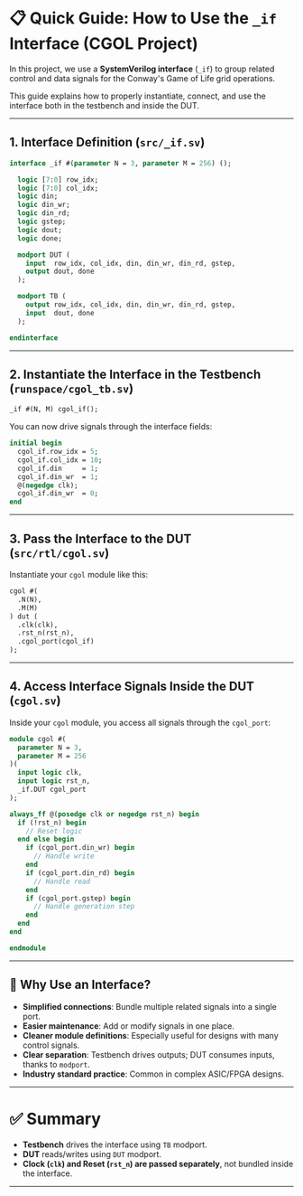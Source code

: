 # 📋 Quick Guide: How to Use the `_if` Interface (CGOL Project)

In this project, we use a **SystemVerilog interface** (`_if`) to group related control and data signals for the Conway's Game of Life grid operations.

This guide explains how to properly instantiate, connect, and use the interface both in the testbench and inside the DUT.

---

## 1. Interface Definition (`src/_if.sv`)

```systemverilog
interface _if #(parameter N = 3, parameter M = 256) ();

  logic [7:0] row_idx;
  logic [7:0] col_idx;
  logic din;
  logic din_wr;
  logic din_rd;
  logic gstep;
  logic dout;
  logic done;

  modport DUT (
    input  row_idx, col_idx, din, din_wr, din_rd, gstep,
    output dout, done
  );

  modport TB (
    output row_idx, col_idx, din, din_wr, din_rd, gstep,
    input  dout, done
  );

endinterface
```

---

## 2. Instantiate the Interface in the Testbench (`runspace/cgol_tb.sv`)

```systemverilog
_if #(N, M) cgol_if();
```

You can now drive signals through the interface fields:

```systemverilog
initial begin
  cgol_if.row_idx = 5;
  cgol_if.col_idx = 10;
  cgol_if.din     = 1;
  cgol_if.din_wr  = 1;
  @(negedge clk);
  cgol_if.din_wr  = 0;
end
```

---

## 3. Pass the Interface to the DUT (`src/rtl/cgol.sv`)

Instantiate your `cgol` module like this:

```systemverilog
cgol #(
  .N(N),
  .M(M)
) dut (
  .clk(clk),
  .rst_n(rst_n),
  .cgol_port(cgol_if)
);
```

---

## 4. Access Interface Signals Inside the DUT (`cgol.sv`)

Inside your `cgol` module, you access all signals through the `cgol_port`:

```systemverilog
module cgol #(
  parameter N = 3,
  parameter M = 256
)(
  input logic clk,
  input logic rst_n,
  _if.DUT cgol_port
);

always_ff @(posedge clk or negedge rst_n) begin
  if (!rst_n) begin
    // Reset logic
  end else begin
    if (cgol_port.din_wr) begin
      // Handle write
    end
    if (cgol_port.din_rd) begin
      // Handle read
    end
    if (cgol_port.gstep) begin
      // Handle generation step
    end
  end
end

endmodule
```

---

## 🧠 Why Use an Interface?

- **Simplified connections**: Bundle multiple related signals into a single port.
- **Easier maintenance**: Add or modify signals in one place.
- **Cleaner module definitions**: Especially useful for designs with many control signals.
- **Clear separation**: Testbench drives outputs; DUT consumes inputs, thanks to `modport`.
- **Industry standard practice**: Common in complex ASIC/FPGA designs.

---

# ✅ Summary

- **Testbench** drives the interface using `TB` modport.
- **DUT** reads/writes using `DUT` modport.
- **Clock (`clk`) and Reset (`rst_n`) are passed separately**, not bundled inside the interface.

---

